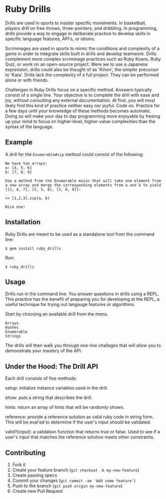 # Ruby Drills

Drills are used in sports to master specific movements. In basketball, players drill on free throws, three-pointers, and dribbling. In programming, drills provide a way to engage in deliberate practice
to develop skills in specific language features, API's, or idioms.

Scrimmages are used in sports to mimic the conditions and complexity of a game in order to integrate skills built in drills and develop teamwork. Drills complement more complex scrimmage practices such as Ruby Koans, Ruby Quiz, or work on an open-source project. Were we to use a Japanese expression, drills could also be thought of as 'Kihon', the simpler precursor to 'Kata'. Drills lack the complexity of a full project. They can be performed alone or with friends.

Challenges in Ruby Drills focus on a specific method. Answers typically consist of a single line. Your objective is to complete the drill with ease and joy, without consulting any external documentation. At first, you will most likely find this kind of practice neither easy nor joyful. Code on. Practice for a few days until your knowledge of these methods becomes automatic. Doing so will make your day to day programming more enjoyable by freeing up your mind to focus on higher-level, higher-value complexities than the syntax of the language.

## Example

A drill for the `Enumerable#zip` method could consist of the following:

    We have two arrays:
    a: [4, 5, 6]
    b: [7, 8, 9]

    Use a method from the Enumerable mixin that will take one element from
    a new array and merge the corresponding elements from a and b to yield
    [[1, 4, 7], [2, 5, 8], [3, 6, 9]]:

    >> [1,2,3].zip(a, b)

    Nice one!

## Installation

Ruby Drills are meant to be used as a standalone tool from the command line:

    $ gem install ruby_drills

Run:

    $ ruby_drills

## Usage

Drills run in the command line. You answer questions in drills using a REPL. This practice has the benefit of preparing you for developing at the REPL, a useful technique for trying out langauge features or algorithms.

Start by choosing an available drill from the menu.

    Arrays
    Hashes
    Enumerable
    Strings

The drills will then walk you through one-line challeges that will allow you to demonstrate your mastery of the API.

## Under the Hood: The Drill API

Each drill consists of five methods:

setup: initialize instance variables used in the drill.

show: puts a string that describes the drill.

hints: return an array of hints that will be randomly shown.

reference: provide a reference solution as valid ruby code in string form. This will be eval'ed to determine if the user's input should be validated.

valid?(input): a validation function that returns true or false. Used to see if a user's input that matches the reference solution meets other constraints.

## Contributing

1. Fork it
2. Create your feature branch (`git checkout -b my-new-feature`)
3. Create passing specs
4. Commit your changes (`git commit -am 'Add some feature'`)
5. Push to the branch (`git push origin my-new-feature`)
6. Create new Pull Request
